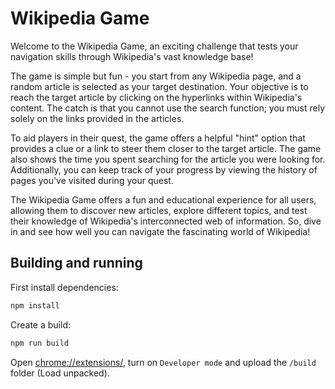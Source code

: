 # Wikipedia Game

Welcome to the Wikipedia Game, an exciting challenge that tests your navigation skills through Wikipedia's vast knowledge base!

The game is simple but fun - you start from any Wikipedia page, and a random article is selected as your target destination. Your objective is to reach the target article by clicking on the hyperlinks within Wikipedia's content. The catch is that you cannot use the search function; you must rely solely on the links provided in the articles.

To aid players in their quest, the game offers a helpful "hint" option that provides a clue or a link to steer them closer to the target article. The game also shows the time you spent searching for the article you were looking for. Additionally, you can keep track of your progress by viewing the history of pages you've visited during your quest.

The Wikipedia Game offers a fun and educational experience for all users, allowing them to discover new articles, explore different topics, and test their knowledge of Wikipedia's interconnected web of information. So, dive in and see how well you can navigate the fascinating world of Wikipedia!

## Building and running

First install dependencies:

```sh
npm install
```

Create a build:

```sh
npm run build
```

Open [chrome://extensions/](chrome://extensions/), turn on `Developer mode` and upload the `/build` folder (Load unpacked).
